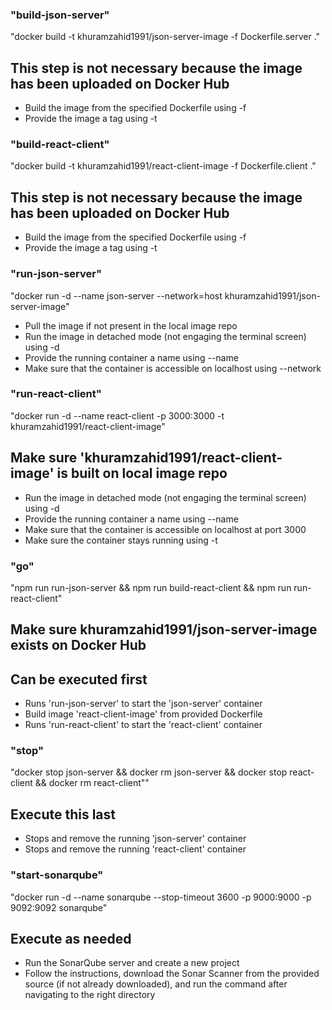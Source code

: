 ### "build-json-server"
"docker build -t khuramzahid1991/json-server-image -f Dockerfile.server ."
## This step is not necessary because the image has been uploaded on Docker Hub
- Build the image from the specified Dockerfile using -f
- Provide the image a tag using -t

### "build-react-client"
"docker build -t khuramzahid1991/react-client-image -f Dockerfile.client ."
## This step is not necessary because the image has been uploaded on Docker Hub
- Build the image from the specified Dockerfile using -f
- Provide the image a tag using -t

### "run-json-server"
"docker run -d --name json-server --network=host khuramzahid1991/json-server-image"
- Pull the image if not present in the local image repo
- Run the image in detached mode (not engaging the terminal screen) using -d
- Provide the running container a name using --name
- Make sure that the container is accessible on localhost using --network 

### "run-react-client"
"docker run -d --name react-client -p 3000:3000 -t khuramzahid1991/react-client-image"
## Make sure 'khuramzahid1991/react-client-image' is built on local image repo
- Run the image in detached mode (not engaging the terminal screen) using -d
- Provide the running container a name using --name
- Make sure that the container is accessible on localhost at port 3000
- Make sure the container stays running using -t

### "go"
"npm run run-json-server && npm run build-react-client && npm run run-react-client"
## Make sure khuramzahid1991/json-server-image exists on Docker Hub
## Can be executed first
- Runs 'run-json-server' to start the 'json-server' container
- Build image 'react-client-image' from provided Dockerfile
- Runs 'run-react-client' to start the 'react-client' container
    
### "stop"
"docker stop json-server && docker rm json-server && docker stop react-client && docker rm react-client""
## Execute this last
- Stops and remove the running 'json-server' container
- Stops and remove the running 'react-client' container

### "start-sonarqube"
"docker run -d --name sonarqube --stop-timeout 3600 -p 9000:9000 -p 9092:9092 sonarqube"
## Execute as needed
- Run the SonarQube server and create a new project
- Follow the instructions, download the Sonar Scanner from the provided source (if not already downloaded), and run the command after navigating to the right directory